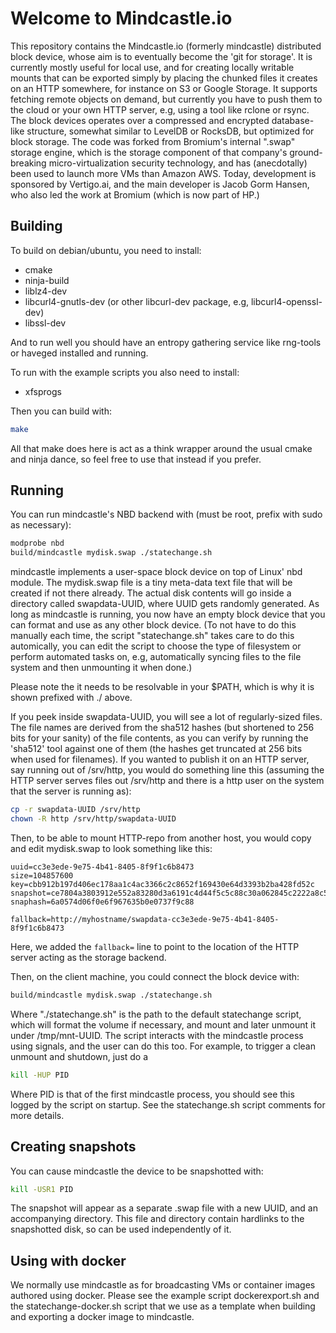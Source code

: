 # Welcome to Mindcastle.io

This repository contains the Mindcastle.io (formerly mindcastle) distributed block
device, whose aim is to eventually become the 'git for storage'. It is
currently mostly useful for local use, and for creating locally writable mounts that
can be exported simply by placing the chunked files it creates on an HTTP
somewhere, for instance on S3 or Google Storage. It supports fetching remote
objects on demand, but currently you have to push them to the cloud or your own
HTTP server, e.g, using a tool like rclone or rsync. The block devices operates
over a compressed and encrypted database-like structure, somewhat similar to
LevelDB or RocksDB, but optimized for block storage. The code was forked from
Bromium's internal ".swap" storage engine, which is the storage component of
that company's ground-breaking micro-virtualization security technology, and
has (anecdotally) been used to launch more VMs than Amazon AWS. Today, development
is sponsored by Vertigo.ai, and the main developer is Jacob Gorm Hansen, who also
led the work at Bromium (which is now part of HP.)

## Building

To build on debian/ubuntu, you need to install:

* cmake
* ninja-build
* liblz4-dev
* libcurl4-gnutls-dev (or other libcurl-dev package, e.g, libcurl4-openssl-dev)
* libssl-dev

And to run well you should have an entropy gathering service like rng-tools
or haveged installed and running.

To run with the example scripts you also need to install:
* xfsprogs

Then you can build with:

```bash
make
```
All that make does here is act as a think wrapper around the usual cmake and ninja dance, 
so feel free to use that instead if you prefer.

## Running

You can run mindcastle's NBD backend with (must be root, prefix with sudo as necessary):

```bash
modprobe nbd
build/mindcastle mydisk.swap ./statechange.sh
```

mindcastle implements a user-space block device on top of Linux' nbd module.  The
mydisk.swap file is a tiny meta-data text file that will be created if not
there already. The actual disk contents will go inside a directory called
swapdata-UUID, where UUID gets randomly generated. As long as mindcastle is
running, you now have an empty block device that you can format and use
as any other block device. (To not have to do this manually each time, the
script "statechange.sh" takes care to do this automically, you can edit the
script to choose the type of filesystem or perform automated tasks on, e.g,
automatically syncing files to the file system and then unmounting it when done.)

Please note the it needs to be resolvable in your $PATH, which is why it is
shown prefixed with ./ above.

If you peek inside swapdata-UUID, you will see a lot of regularly-sized files.
The file names are derived from the sha512 hashes (but shortened to 256 bits
for your sanity) of the file contents, as you can verify by running the
'sha512' tool against one of them (the hashes get truncated at 256 bits when
used for filenames). If you wanted to publish it on an HTTP server, say running
out of /srv/http, you would do something line this (assuming the HTTP server
serves files out /srv/http and there is a http user on the system that the
server is running as):

```bash
cp -r swapdata-UUID /srv/http
chown -R http /srv/http/swapdata-UUID 
```

Then, to be able to mount HTTP-repo from another host, you would copy and edit
mydisk.swap to look something like this:

```
uuid=cc3e3ede-9e75-4b41-8405-8f9f1c6b8473
size=104857600
key=cbb912b197d406ec178aa1c4ac3366c2c8652f169430e64d3393b2ba428fd52c
snapshot=ce7804a3803912e552a83280d3a6191c4d44f5c5c88c30a062845c2222a8c5a3:327680
snaphash=6a0574d06f0e6f967635b0e0737f9c88

fallback=http://myhostname/swapdata-cc3e3ede-9e75-4b41-8405-8f9f1c6b8473
```

Here, we added the `fallback=` line to point to the location of the HTTP
server acting as the storage backend.

Then, on the client machine, you could connect the block device with:

```bash
build/mindcastle mydisk.swap ./statechange.sh
```

Where "./statechange.sh" is the path to the default statechange script, which will
format the volume if necessary, and mount and later unmount it under
/tmp/mnt-UUID. The script interacts with the mindcastle process using signals,
and the user can do this too. For example, to trigger a clean unmount and
shutdown, just do a

```bash
kill -HUP PID
```

Where PID is that of the first mindcastle process, you should see this logged
by the script on startup. See the statechange.sh script comments for more
details.

## Creating snapshots
You can cause mindcastle the device to be snapshotted with:
```bash
kill -USR1 PID
```

The snapshot will appear as a separate .swap file with a new UUID, and an
accompanying directory. This file and directory contain hardlinks to the
snapshotted disk, so can be used independently of it.

## Using with docker

We normally use mindcastle as for broadcasting VMs or container images authored
using docker. Please see the example script dockerexport.sh and the
statechange-docker.sh script that we use as a template when building and
exporting a docker image to mindcastle.
